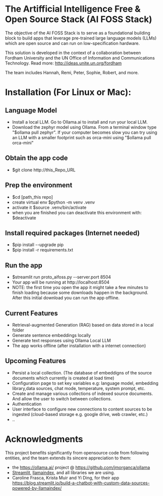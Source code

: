 # The Artifficial Intelligence Free & Open Source Stack (AI FOSS Stack)

The objective of the AI FOSS Stack is to serve as a foundational building block to build apps that leverage pre-trained large language models (LLMs) which are open source and can run on low-specification hardware.

This solution is developed in the context of a collaboration between Fordham University and the UN Office of Information and Communications Technology. Read more: http://ideas.unite.un.org/fordham 

The team includes Hannah, Remi, Peter, Sophie, Robert, and more.

# Installation (For Linux or Mac):

## Language Model
* Install a local LLM. Go to Ollama.ai to install and run your local LLM.
* Download the zephyr model using Ollama. From a terminal window type "$ollama pull zephyr". If your computer becomes slow you can try using an LLM with a smaller footprint such as orca-mini using "$ollama pull orca-mini"

## Obtain the app code
* $git clone http://this_Repo_URL

## Prep the environment
* $cd [path_this repo]
* create virtual env $python -m venv .venv
* activate it $source .venv/bin/activate     
* when you are finished you can deactivate this environment with: $deactivate

## Install required packages (Internet needed)
* $pip install --upgrade pip
* $pip install -r requirements.txt

## Run the app
* $streamlit run proto_aifoss.py --server.port 8504
* Your app will be running at http://localhost:8504
* NOTE: the first time you open the app it might take a few minutes to finish loading because some downloads happen in the background. After this initial download you can run the app offline. 


## Current Features
* Retrieval-augmented Generation (RAG) based on data stored in a local folder
* Generate sentence embeddings locally
* Generate text responses using Ollama Local LLM
* The app works offline (after installation with a internet connection)

## Upcoming Features
* Persist a local collection. (The database of embeddigns of the source documents which currently is created at load time)
* Configuration page to set key variables e.g: language model, embedding library,data sources, chat mode, temperature, system prompt, etc.
* Create and manage various collections of indexed source documents. And allow the user to switch between collections.
* Authentication
* User interface to configure new connections to content sources to be ingested (cloud-based storage e.g. google drive, web crawler, etc.)
* ..

# Acknowledgments
This project benefits significantly from opensource code from following entities, and the team extends its sincere appreciation to them:
* the https://ollama.ai/ project @ https://github.com/jmorganca/ollama
* [Streamlit](https://streamlit.io/), [llamaindex](https://www.llamaindex.ai/), and all libraries we are using.
* Caroline Frasca, Krista Muir and Yi Ding, for their app https://blog.streamlit.io/build-a-chatbot-with-custom-data-sources-powered-by-llamaindex/